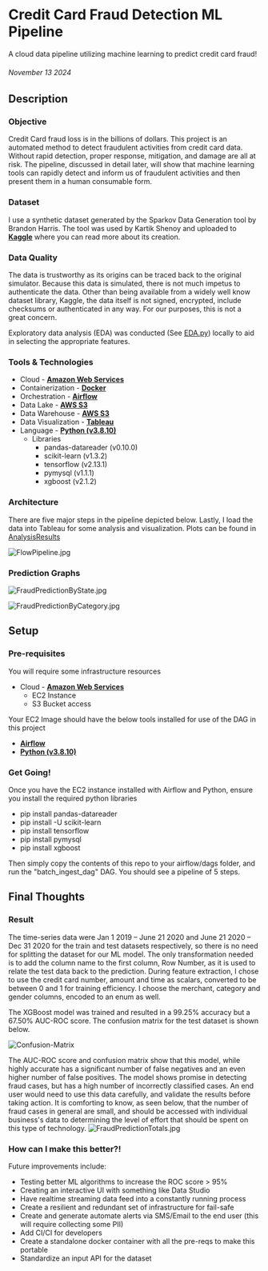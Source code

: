 # Credit Card Fraud Detection ML Pipeline

A cloud data pipeline utilizing machine learning to predict credit card fraud!

###### November 13 2024
## Description

### Objective

Credit Card fraud loss is in the billions of dollars. This project is an automated method to detect fraudulent activities from credit card data. Without rapid detection, proper response, mitigation, and damage are all at risk. The pipeline, discussed in detail later, will show that machine learning tools can rapidly detect and inform us of fraudulent activities and then present them in a human consumable form.

### Dataset

I use a synthetic dataset generated by the Sparkov Data Generation tool by Brandon Harris. The tool was used by Kartik Shenoy and uploaded to [**Kaggle**](www.kaggle.com/datasets/kartik2112/fraud-detection) where you can read more about its creation.

### Data Quality
The data is trustworthy as its origins can be traced back to the original simulator. Because this data is simulated, there is not much impetus to authenticate the data. Other than being available from a widely well know dataset library, Kaggle, the data itself is not signed, encrypted, include checksums or authenticated in any way. For our purposes, this is not a great concern. 

Exploratory data analysis (EDA) was conducted (See [EDA.py](EDA.py)) locally to aid in selecting the appropriate features.
### Tools & Technologies

- Cloud - [**Amazon Web Services**](https://aws.amazon.com/)
- Containerization - [**Docker**](https://www.docker.com)
- Orchestration - [**Airflow**](https://airflow.apache.org)
- Data Lake - [**AWS S3**](https://aws.amazon.com/s3/)
- Data Warehouse - [**AWS S3**](https://aws.amazon.com/s3/)
- Data Visualization - [**Tableau**](https://www.tableau.com/)
- Language - [**Python (v3.8.10)**](https://www.python.org)
  - Libraries
    - pandas-datareader (v0.10.0)
    - scikit-learn (v1.3.2)
    - tensorflow (v2.13.1)
    - pymysql (v1.1.1)
    - xgboost (v2.1.2)

### Architecture
There are five major steps in the pipeline depicted below. Lastly, I load the data into Tableau for some analysis and visualization. Plots can be found in [AnalysisResults](AnalysisResults) 

![FlowPipeline.jpg](AnalysisResults/FlowPipeline.jpg)

### Prediction Graphs
![FraudPredictionByState.jpg](AnalysisResults/FraudPredictionByState.jpg)

![FraudPredictionByCategory.jpg](AnalysisResults/FraudPredictionByCategory.jpg)

## Setup

### Pre-requisites

You will require some infrastructure resources
- Cloud - [**Amazon Web Services**](https://aws.amazon.com/)
  - EC2 Instance
  - S3 Bucket access

Your EC2 Image should have the below tools installed for use of the DAG in this project
- [**Airflow**](https://airflow.apache.org)
- [**Python (v3.8.10)**](https://www.python.org)


### Get Going!
Once you have the EC2 instance installed with Airflow and Python, ensure you install the required python libraries
 - pip install pandas-datareader 
 - pip install -U scikit-learn 
 - pip install tensorflow 
 - pip install pymysql 
 - pip install xgboost

Then simply copy the contents of this repo to your airflow/dags folder, and run the "batch_ingest_dag" DAG. You should see a pipeline of 5 steps. 

## Final Thoughts

### Result
The time-series data were Jan 1 2019 – June 21 2020 and June 21 2020 – Dec 31 2020 for the train and test datasets respectively, so there is no need for splitting the dataset for our ML model. The only transformation needed is to add the column name to the first column, Row Number, as it is used to relate the test data back to the prediction. During feature extraction, I chose to use the credit card number, amount and time as scalars, converted to be between 0 and 1 for training efficiency. I choose the merchant, category and gender columns, encoded to an enum as well.

The XGBoost model was trained and resulted in a 99.25% accuracy but a 67.50% AUC-ROC score. The confusion matrix for the test dataset is shown below.

![Confusion-Matrix](AnalysisResults/CCFraudConfusionMatrix.png)

The AUC-ROC score and confusion matrix show that this model, while highly accurate has a significant number of false negatives and an even higher number of false positives. The model shows promise in detecting fraud cases, but has a high number of incorrectly classified cases. An end user would need to use this data carefully, and validate the results before taking action. It is comforting to know, as seen below, that the number of fraud cases in general are small, and should be accessed with individual business's data to determining the level of effort that should be spent on this type of technology.
![FraudPredictionTotals.jpg](AnalysisResults/FraudPredictionTotals.jpg)

### How can I make this better?!
 Future improvements include:
 - Testing better ML algorithms to increase the ROC score > 95%
 - Creating an interactive UI with something like Data Studio
 - Have realtime streaming data feed into a constantly running process
 - Create a resilient and redundant set of infrastructure for fail-safe
 - Create and generate automate alerts via SMS/Email to the end user (this will require collecting some PII)
 - Add CI/CI for developers
 - Create a standalone docker container with all the pre-reqs to make this portable
 - Standardize an input API for the dataset

